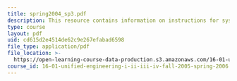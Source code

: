 ```yaml
---
title: spring2004_sp3.pdf
description: This resource contains information on instructions for systems lab.
type: course
layout: pdf
uid: cd615d2e4514de62c9e267efabad6598
file_type: application/pdf
file_location: >-
  https://open-learning-course-data-production.s3.amazonaws.com/16-01-unified-engineering-i-ii-iii-iv-fall-2005-spring-2006/cd615d2e4514de62c9e267efabad6598_spring2004_sp3.pdf
course_id: 16-01-unified-engineering-i-ii-iii-iv-fall-2005-spring-2006
---
```

